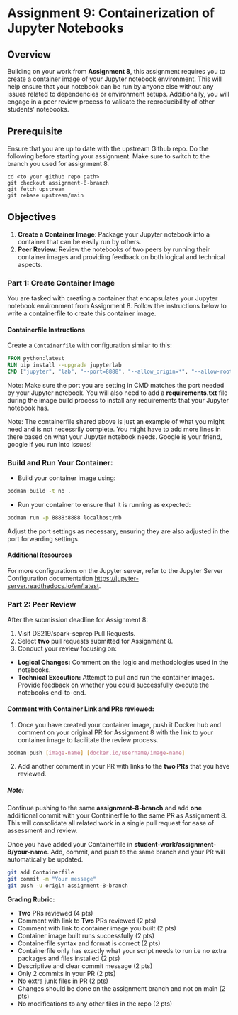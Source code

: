 # Assignment 9: Containerization of Jupyter Notebooks

## Overview
Building on your work from **Assignment 8**, this assignment requires you to create a container image of your Jupyter notebook environment. This will help ensure that your notebook can be run by anyone else without any issues related to dependencies or environment setups. Additionally, you will engage in a peer review process to validate the reproducibility of other students' notebooks.

## Prerequisite

Ensure that you are up to date with the upstream Github repo. Do the following before starting your assignment. Make sure to switch to the branch you used for assignment 8.

```
cd <to your github repo path>
git checkout assignment-8-branch
git fetch upstream
git rebase upstream/main
```

## Objectives
1. **Create a Container Image**: Package your Jupyter notebook into a container that can be easily run by others.
2. **Peer Review**: Review the notebooks of two peers by running their container images and providing feedback on both logical and technical aspects.

### Part 1: Create Container Image
You are tasked with creating a container that encapsulates your Jupyter notebook environment from Assignment 8. Follow the instructions below to write a containerfile to create this container image.

#### Containerfile Instructions
Create a `Containerfile` with configuration similar to this:

```Dockerfile
FROM python:latest
RUN pip install --upgrade jupyterlab 
CMD ["jupyter", "lab", "--port=8888", "--allow_origin=*", "--allow-root", "--ip="]
```

Note: Make sure the port you are setting in CMD matches the port needed by your Jupyter notebook. You will also need to add a **requirements.txt** file during the image build process to install any requirements that your Jupyter notebook has.

Note: The containerfile shared above is just an example of what you might need and is not necessrily complete. You might have to add more lines in there based on what your Jupyter notebook needs. Google is your friend, google if you run into issues!

### Build and Run Your Container:
* Build your container image using:
```bash
podman build -t nb .
```
* Run your container to ensure that it is running as expected:
```bash
podman run -p 8888:8888 localhost/nb
```
Adjust the port settings as necessary, ensuring they are also adjusted in the port forwarding settings.

#### Additional Resources
For more configurations on the Jupyter server, refer to the Jupyter Server Configuration documentation https://jupyter-server.readthedocs.io/en/latest.

### Part 2: Peer Review

After the submission deadline for Assignment 8:
1.	Visit DS219/spark-seprep Pull Requests.
2.	Select **two** pull requests submitted for Assignment 8.
3.	Conduct your review focusing on:
  * **Logical Changes:** Comment on the logic and methodologies used in the notebooks.
  * **Technical Execution:** Attempt to pull and run the container images. Provide feedback on whether you could successfully execute the notebooks end-to-end.

#### Comment with Container Link and PRs reviewed:
1. Once you have created your container image, push it Docker hub and comment on your original PR for Assignment 8 with the link to your container image to facilitate the review process.
```bash
podman push [image-name] [docker.io/username/image-name]
```
2. Add another comment in your PR with links to the **two PRs** that you have reviewed.

##### Note:
Continue pushing to the same **assignment-8-branch** and add **one** addiitional commit with your Containerfile to the same PR as Assignment 8. This will consolidate all related work in a single pull request for ease of assessment and review.

Once you have added your Containerfile in **student-work/assignment-8/your-name**. Add, commit, and push to the same branch and your PR will automatically be updated.
```bash
git add Containerfile
git commit -m "Your message"
git push -u origin assignment-8-branch
```

**Grading Rubric:**
- **Two** PRs reviewed (4 pts)
- Comment with link to **Two** PRs reviewed (2 pts)
- Comment with link to container image you built (2 pts)
- Container image built runs successfully (2 pts)
- Containerfile syntax and format is correct (2 pts)
- Containerfile only has exactly what your script needs to run i.e no extra packages and files installed (2 pts)
- Descriptive and clear commit message (2 pts)
- Only 2 commits in your PR (2 pts)
- No extra junk files in PR (2 pts)
- Changes should be done on the assignment branch and not on main (2 pts)
- No modifications to any other files in the repo (2 pts)
